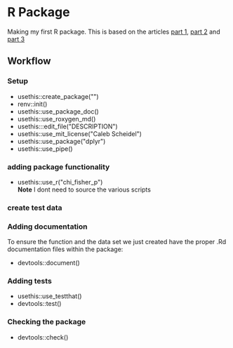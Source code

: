 # R Package

Making my first R package.  This is based on the articles [part 1](https://blog.methodsconsultants.com/posts/developing-r-packages-using-gitlab-ci-part-i/), [part 2]() and [part 3]()

## Workflow

### Setup  

* usethis::create_package("<path to package folder>")
* renv::init()  
* usethis::use_package_doc()  
* usethis::use_roxygen_md()  
* usethis:::edit_file("DESCRIPTION")  
* usethis::use_mit_license("Caleb Scheidel")  
* usethis::use_package("dplyr")  
* usethis::use_pipe()  

### adding package functionality  

* usethis::use_r("chi_fisher_p")  
**Note** I dont need to source the various scripts  

### create test data  


### Adding documentation  

To ensure the function and the data set we just created have the proper .Rd documentation files within the package:
* devtools::document()  

### Adding tests  

* usethis::use_testthat()
* devtools::test()  

### Checking the package  

* devtools::check()  


